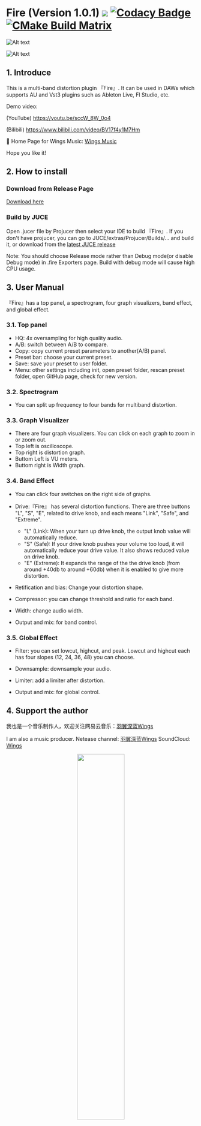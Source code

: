 # Fire (Version 1.0.1) [![](https://travis-ci.com/jerryuhoo/Fire.svg?branch=master)](https://travis-ci.com/jerryuhoo/Fire) [![Codacy Badge](https://app.codacy.com/project/badge/Grade/8c68fa4c8da04cb8abca88e2dfceb280)](https://www.codacy.com/gh/jerryuhoo/Fire/dashboard?utm_source=github.com&amp;utm_medium=referral&amp;utm_content=jerryuhoo/Fire&amp;utm_campaign=Badge_Grade)[![CMake Build Matrix](https://github.com/jerryuhoo/Fire/actions/workflows/fire.yml/badge.svg)](https://github.com/jerryuhoo/Fire/actions/workflows/fire.yml)

![Alt text](Fire1.png?raw=true "Title")

![Alt text](Fire2.png?raw=true "Title")

## 1. Introduce

This is a multi-band distortion plugin 『Fire』. It can be used in DAWs which supports AU and Vst3 plugins such as Ableton Live, Fl Studio, etc.

Demo video:

(YouTube) <https://youtu.be/sccW_8W_0o4>

(Bilibili) <https://www.bilibili.com/video/BV17f4y1M7Hm>

:musical_note: Home Page for Wings Music: [Wings Music](https://jerryuhoo.github.io/)

Hope you like it!

## 2. How to install

### Download from Release Page

[Download here](https://github.com/jerryuhoo/Fire/releases/latest)

### Build by JUCE

Open .jucer file by Projucer then select your IDE to build 『Fire』. If you don't have projucer, you can go to JUCE/extras/Projucer/Builds/... and build it, or download from the [latest JUCE release](https://www.juce.com)

Note: You should choose Release mode rather than Debug mode(or disable Debug mode) in .fire Exporters page. Build with debug mode will cause high CPU usage.

## 3. User Manual

『Fire』has a top panel, a spectrogram, four graph visualizers, band effect, and global effect.

### 3.1. Top panel

* HQ: 4x oversampling for high quality audio.
* A/B: switch between A/B to compare.
* Copy: copy current preset parameters to another(A/B) panel.
* Preset bar: choose your current preset.
* Save: save your preset to user folder.
* Menu: other settings including init, open preset folder, rescan preset folder, open GitHub page, check for new version.

### 3.2. Spectrogram

* You can split up frequency to four bands for multiband distortion.

### 3.3. Graph Visualizer

* There are four graph visualizers. You can click on each graph to zoom in or zoom out.
* Top left is oscilloscope.
* Top right is distortion graph.
* Buttom Left is VU meters.
* Buttom right is Width graph.

### 3.4. Band Effect

* You can click four switches on the right side of graphs.

* Drive:『Fire』 has several distortion functions. There are three buttons "L", "S", "E", related to drive knob, and each means "Link", "Safe", and "Extreme". 
    * "L" (Link): When your turn up drive knob, the output knob value will automatically reduce. 
    * "S" (Safe): If your drive knob pushes your volume too loud, it will automatically reduce your drive value. It also shows reduced value on drive knob.
    * "E" (Extreme): It expands the range of the the drive knob (from around +40db to around +60db) when it is enabled to give more distortion.

* Retification and bias: Change your distortion shape.

* Compressor: you can change threshold and ratio for each band.

* Width: change audio width.

* Output and mix: for band control.

### 3.5. Global Effect

* Filter: you can set lowcut, highcut, and peak. Lowcut and highcut each has four slopes (12, 24, 36, 48) you can choose.

* Downsample: downsample your audio.

* Limiter: add a limiter after distortion.

* Output and mix: for global control.

## 4. Support the author

我也是一个音乐制作人，欢迎关注网易云音乐：[羽翼深蓝Wings](https://music.163.com/#/artist?id=12118139)

I am also a music producer.
Netease channel: [羽翼深蓝Wings](https://music.163.com/#/artist?id=12118139)
SoundCloud: [Wings](https://soundcloud.com/jerry-876742699)

<div align=center>
    <img src="support.png" width = "50%"/>
</div>

## 5. References

5.1. A great example of using XML by [johnflynnjohnflynn](https://github.com/johnflynnjohnflynn/TestParameters02) to save presets to file example. I changed the code to save presets as mutiple files.

5.2. [Diode Clipping algorithm](https://forum.juce.com/t/wave-digital-filter-wdf-with-juce/11227) from JUCE forum

5.3. [Spectrum Analyser](https://github.com/adriannaziel/SpectrumAnalyser_et) by adriannaziel

5.4. [SimpleEQ](https://github.com/matkatmusic/SimpleEQ) by matkatmusic

## 6. Update Notes

### 2024-5-22 (version 1.0.1)

1. Add a button for more Drive gain (E-Extreme).
2. Fix a bug of compression settings and width settings can not be set for each band independently.
3. Add original spectrum (white).
4. Improve GUI of VU meters.

### 2022-7-29 (version 1.0.0)

1. Refactor the code of frequency lines and close buttons.
2. Fix a crash in Fl Studio of v0.9.9.
3. Fix audiobuffer pointer bug when setting history array.
4. Fix the bug of changing presets that might cause wrong frequency line positions.
5. New close buttons for each band.
6. Other GUI improvements.
7. Add Extreme button for more distortion.
8. Check update when opening the plugin.
9. Support JUCE 7.
10. Fix a bug that changing presets doesn't reset new params.
11. Add a Limiter in the global mode.

### 2022-7-13 (version 0.9.9)

1. Fix the bug of freezing distortion graph before playing the audio. (in Logic Pro)
2. Fix the bug of global mix button phasing issue.
3. New function! When you move your mouse to the spectrogram, the peak frequency and decibel will be calculated.
4. New separate bypass buttons for each band.
5. Improve width graph, reduce CPU usage.
6. Fix the bug that close button sometimes doesn't work.

### 2022-6-29 (version 0.9.8)

1. Fix phasing issue in HQ mode.
2. Fix low frequency drop in HQ mode.

* v0.9.3 - v0.9.7 has those bugs

### 2022-6-22 (version 0.9.7)

1. Fix HQ not working bug in v0.9.6.
2. Add fade in/out of frequency text labels.

### 2022-5-28 (version 0.9.6)

1. Fix a crash when turn on HQ mode in mono channel mode in Logic Pro.
2. Improve graphs in mono channel mode.
3. Fix an issue where graphs are not refreshed before playing in Logic Pro.

### 2022-2-5 (version 0.9.5)

1. Smoothed the graph of spectrogram.
2. Fix Logic Pro crash.
3. Add GitHub CI.
4. Fix vst3 bug.
5. Fix A/B mode bug.

### 2021-11-18 (version 0.9.4)

Warning: Previous presets won't work, you have to resave your preset!

1. For VU meters and width graph, each represents to each band instead of global.
2. Add more details to VU meters.
3. Add "solo" buttons, change "enable" buttons to "bypass" buttons.
4. Remove "None" option in the distortion functions, because it causes bug(in version 0.9.3) and you can bypass the band now.
5. Add bypass buttons for compressor, width, filter, downsample.
6. Add 4 new distortion functions.

### 2021-10-2 (version 0.9.3)

Warning: Previous presets won't work, you have to resave your preset!

1. Redesign GUI.
2. Fix multiple bugs of multiband control(enable buttons, focus band, vertical lines, etc.), redesigned the code structure.
3. Add new filter control and filter graph.
4. Fix other bugs such as preset box selection, A/B mode, bypass repaint issue, etc.
5. Now you can click graph to zoom in and out.

### 2021-9-7 (version 0.9.2)

1. GUI improvement.
2. Add shape, width, and compressor groups.
3. Spectrogram display bug fixed.
4. Add VU meter and width graph.
5. Add frequency label, and frequency automation bug fixed.

### 2021-1-24 (version 0.9.1)

1. Drive knob reduction and GUI improvement
Fix a bug that in global mode menu won't change when selecting different bands.

### 2021-1-23 (version 0.9.0)

1. First Beta release.

## 7. License

From v.0.9.4, I changed the license to AGPL-3.0.

### What can you do with the source

* Currently, up to version 0.9.4 is free for music producers, audio programmers who start to learn JUCE. You can fork, modify my code, but projects that used my code must be open-source.

### Things you can't do with this source

* Do not create an app and distribute it on the iOS app store.

* Do not use the name "Fire", "Wings", or "羽翼深蓝Wings" for marketing or to name any distribution of binaries built with this source. This source code does not give you rights to infringe on trademarks. If you wanna use it for commercial, please send me an email. Otherwise, your software has to be open-source.

## 8. Acknowledgement
@[IcyLeaves](https://github.com/IcyLeaves)
